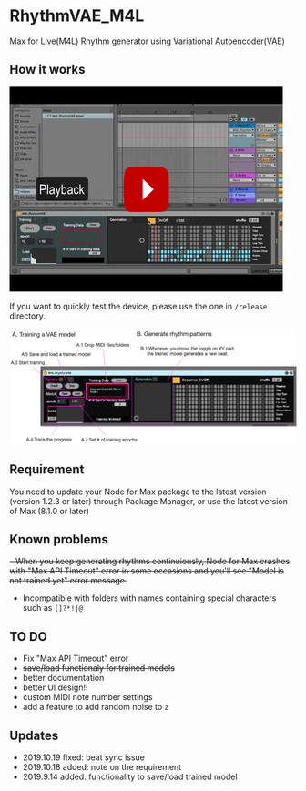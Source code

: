 # RhythmVAE_M4L
Max for Live(M4L) Rhythm generator using Variational Autoencoder(VAE) 

## How it works

[![VAE Rhythm Generator in M4L(Max for Live) Device](./images/youtube_video.png)](https://www.youtube.com/watch?v=K64gYkvXoUU "VAE Rhythm Generator in M4L(Max for Live) Device")

If you want to quickly test the device, please use the one in `/release` directory.

![VAE Rhythm Generator in M4L(Max for Live) Device](./images/ui_memo.png)

## Requirement
You need to update your Node for Max package to the latest version (version 1.2.3 or later) through Package Manager, or use the latest version of Max (8.1.0 or later)

## Known problems
~~- When you keep generating rhythms continuiously, Node for Max crashes with "Max API Timeout" error in some occasions and you'll see "Model is not trained yet" error message.~~
- Incompatible with folders with names containing special characters such as `[]?*!|@`

## TO DO
- Fix "Max API Timeout" error
- ~~save/load functionaly for trained models~~
- better documentation
- better UI design!!
- custom MIDI note number settings
- add a feature to add random noise to `z` 


## Updates
- 2019.10.19 fixed: beat sync issue
- 2019.10.18 added: note on the requirement
- 2019.9.14 added: functionality to save/load trained model 

